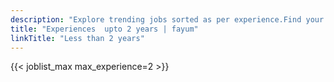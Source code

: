 ```yaml
---
description: "Explore trending jobs sorted as per experience.Find your next career opportunity on Fayum"
title: "Experiences  upto 2 years | fayum"
linkTitle: "Less than 2 years"
---
```

{{< joblist_max max_experience=2 >}}